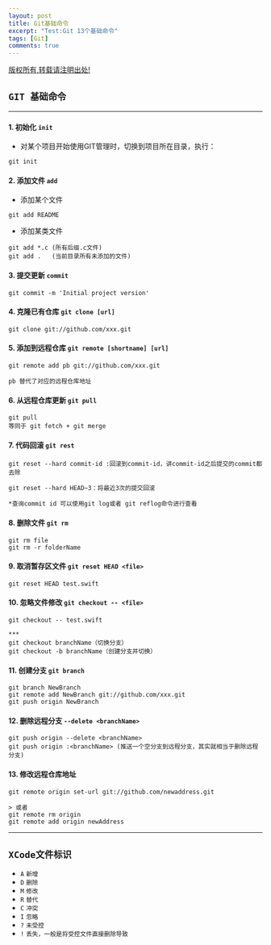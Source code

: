 ```yaml
---
layout: post
title: Git基础命令
excerpt: "Test:Git 13个基础命令"
tags: [Git]
comments: true
---
```


[版权所有,转载请注明出处!](http://ifallen.github.com)


## `GIT 基础命令`
---

#### 1. 初始化 `init`
- 对某个项目开始使用GIT管理时，切换到项目所在目录，执行：

```
git init	
```

#### 2. 添加文件 `add`

- 添加某个文件

```
git add README
```

- 添加某类文件

```
git add *.c (所有后缀.c文件)
git add .   (当前目录所有未添加的文件)

```

#### 3. 提交更新 `commit`

	git commit -m 'Initial project version'
	
	
	
#### 4. 克隆已有仓库 `git clone [url]`

	git clone git://github.com/xxx.git
	
	
#### 5. 添加到远程仓库 `git remote [shortname] [url]`

	git remote add pb git://github.com/xxx.git
	
	pb 替代了对应的远程仓库地址
	

#### 6. 从远程仓库更新 `git pull`
	git pull
	等同于 git fetch + git merge
	
#### 7. 代码回滚 `git rest`	

	git reset --hard commit-id :回滚到commit-id，讲commit-id之后提交的commit都去除
	
	git reset --hard HEAD~3：将最近3次的提交回滚
	
	*查询commit id 可以使用git log或者 git reflog命令进行查看


#### 8. 删除文件  `git rm`
	git rm file
	git rm -r folderName
	

#### 9. 取消暂存区文件 `git reset HEAD <file>`
	git reset HEAD test.swift
	
#### 10. 忽略文件修改 `git checkout -- <file>` 
	git checkout -- test.swift
	
	***
	git checkout branchName（切换分支）
	git checkout -b branchName（创建分支并切换）
	
	
#### 11. 创建分支 `git branch`
	git branch NewBranch
	git remote add NewBranch git://github.com/xxx.git
	git push origin NewBranch
	
	
#### 12. 删除远程分支 `--delete <branchName>`

	git push origin --delete <branchName>
	git push origin :<branchName> (推送一个空分支到远程分支，其实就相当于删除远程分支)
	
	
#### 13. 修改远程仓库地址

	git remote origin set-url git://github.com/newaddress.git
	
	> 或者
	git remote rm origin
	git remote add origin newAddress
	
	
---
	
	
## `XCode文件标识`

- `A` `新增` 
- `D` `删除`
- `M` `修改`
- `R` `替代`
- `C` `冲突`
- `I` `忽略`
- `?` `未受控`
- `!` `丢失，一般是将受控文件直接删除导致 `